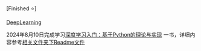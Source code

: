 [Finished ⭐] 

[DeepLearning](DeepLearning)

2024年8月10日完成学习[深度学习入门：基于Python的理论与实现](https://github.com/qiaohaoforever/DeepLearningFromScratch) 一书，详细内容参考[相关文件夹下Readme文件](DeepLearning/README.md)